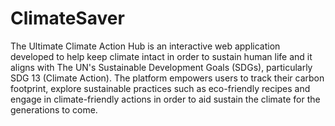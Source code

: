 # ClimateSaver
The Ultimate Climate Action Hub is an interactive web application developed to help keep climate intact in order to sustain human life and it aligns with The UN's Sustainable Development Goals (SDGs), particularly SDG 13 (Climate Action). The platform empowers users to track their carbon footprint, explore sustainable practices such as eco-friendly recipes and engage in climate-friendly actions in order to aid sustain the climate for the generations to come.
